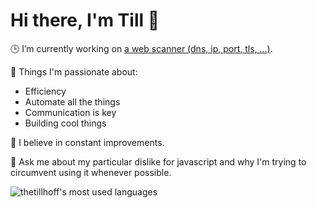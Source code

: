 # Hi there, I'm Till 👋

🕒 I’m currently working on [a web scanner (dns, ip, port, tls, ...)](https://github.com/thetillhoff/webscan).

💜 Things I'm passionate about:
- Efficiency
- Automate all the things
- Communication is key
- Building cool things

🌱 I believe in constant improvements.

💬 Ask me about my particular dislike for javascript and why I'm trying to circumvent using it whenever possible.

<img align="center" src="https://github-readme-stats.vercel.app/api/top-langs/?username=thetillhoff&layout=compact&theme=material-palenight&exclude_repo=rahoff.enforge.de" alt="thetillhoff's most used languages" />
